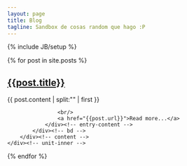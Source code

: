 ```yaml
---
layout: page
title: Blog
tagline: Sandbox de cosas random que hago :P
---
```

{% include JB/setup %}

 {% for post in site.posts %}
<article class="unit-article layout-post">
    <div class="unit-inner unit-article-inner">
        <div class="content">
            <div class="bd">
                <div class="entry-content">
                     <a href="{{post.url}}"><h1>{{post.title}}</h1></a>
                    {{ post.content | split:"<!-- more -->" | first }}
                    
                    <br/>
                    <a href="{{post.url}}">Read more...</a> 
                </div><!-- entry-content -->
            </div><!-- bd -->
        </div><!-- content -->
    </div><!-- unit-inner -->
</article>
  {% endfor %}







